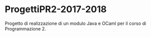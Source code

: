 # ProgettiPR2-2017-2018
Progetto di realizzazione di un modulo Java e OCaml per il corso di Programmazione 2.
